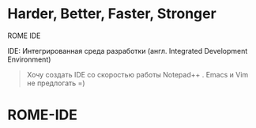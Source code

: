 # Harder, Better, Faster, Stronger

ROME IDE

IDE: Интегрированная среда разработки (англ. Integrated Development Environment) 

>Хочу создать IDE со скоростью работы Notepad++ . Emacs и Vim не предлогать =) 

# ROME-IDE
